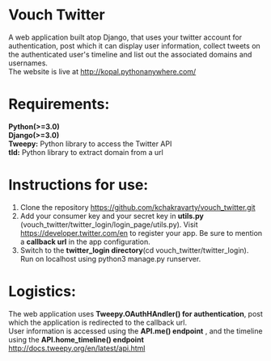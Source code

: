 # Vouch Twitter
A web application built atop Django, that uses your twitter account for authentication, post which it can display user information, collect tweets on the authenticated user's timeline and list out the associated domains and usernames.
<br> The website is live at http://kopal.pythonanywhere.com/
# Requirements:
**Python(>=3.0)** <br>
**Django(>=3.0)**<br>
**Tweepy:** Python library to access the Twitter API <br>
**tld:** Python library to extract domain from a url <br>
# Instructions for use:
1. Clone the repository https://github.com/kchakravarty/vouch_twitter.git
2. Add your consumer key and your secret key in **utils.py** (vouch_twitter/twitter_login/login_page/utils.py). Visit https://developer.twitter.com/en to register your app.
Be sure to mention a **callback url** in the app configuration. 
3. Switch to the **twitter_login directory**(cd vouch_twitter/twitter_login). Run on localhost using python3 manage.py runserver.
# Logistics:
The web application uses **Tweepy.OAuthHAndler() for authentication**, post which the application is redirected to the callback url. 
<br>User information is accessed using the **API.me() endpoint** , and the timeline using the **API.home_timeline() endpoint** http://docs.tweepy.org/en/latest/api.html
<br> 





